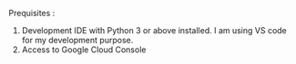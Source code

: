 Prequisites : 
  1. Development IDE with Python 3 or above installed. I am using VS code for my development purpose. 
  2. Access to Google Cloud Console


